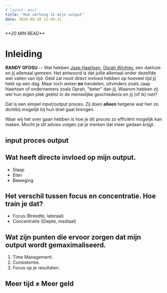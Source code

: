 ```yaml
---
# layout: post
title: "Hoe verhoog ik mijn output"
date: 2020-08-28 11:40:31
---
```


<link rel="stylesheet" href="https://cdnjs.cloudflare.com/ajax/libs/font-awesome/4.7.0/css/font-awesome.min.css">
<i class="fa fa-clock-o" aria-hidden="true" style="fontsize:20px"> **20 MIN READ**</i>

# Inleiding

**RANDY OFOSU** -- Wat hebben <a href="https://nl.wikipedia.org/wiki/Jaap_Haartsen">Jaap Haartsen</a>, <a href="https://nl.wikipedia.org/wiki/Oprah_Winfrey" target="_blank">Oprah Winfrey</a>, een dakloze en jij allemaal gemeen. Het antwoord is dat jullie allemaal onder dezelfde wet vallen van tijd. Geld zal nooit direct invloed hebben op hoeveel tijd jij hebt op een dag. Maar toch weten **en** handelen, uitvinders zoals Jaap Haartsen of ondernemers zoals Oprah, "beter" dan jij. Waarom hebben zij wel hun eigen plek geëtst in de menselijke geschiedenis en jij (of ik) niet? 

Dat is een simpel input/output proces. Zij doen **alleen** hetgene wat hen zo dichtbij mogelijk bij hun doel gaat brengen. 

Waar wij het over gaan hebben is hoe je dit proces zo efficiënt mogelijk kan maken. Mocht je dit advies volgen zal je merken dat meer gedaan krijgt. 

## input proces output

## Wat heeft directe invloed op mijn output.
- Slaap
- Eten
- Beweging

## Het verschil tussen focus en concentratie. Hoe train je dat?
- Focus (Breedte, lateraal)
- Concentratie (Diepte, mediaal)

## Wat zijn punten die ervoor zorgen dat mijn output wordt gemaximaliseerd. 
1. Time Management.
2. Consistentie.
3. Focus op je resultaten.

## Meer tijd ≠ Meer geld
